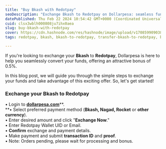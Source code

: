 ```yaml
---
title: "Buy Bkash with Redotpay"
seoDescription: "Exchange Bkash to Redotpay on Dollarpesa: seamless fund conversion, 0.5% bonus, easy steps. Visit dollarpesa.com for secure, efficient transactions"
datePublished: Thu Feb 22 2024 10:54:42 GMT+0000 (Coordinated Universal Time)
cuid: clsx3wblh000808ju7ihx0aea
slug: buy-bkash-with-redotpay
cover: https://cdn.hashnode.com/res/hashnode/image/upload/v1708599090387/d0ff30f7-b75c-4ab1-829a-ff2faae701dc.jpeg
tags: redotpay, bkash, bkash-to-redotpay, transfer-bkash-to-redotpay, buy-bkash-with-redotpay, exchange-bkash-to-redotpay

---
```


If you're looking to exchange your **Bkash** to **Redotpay**, Dollarpesa is here to help you seamlessly convert your funds, offering an attractive bonus of 0.5%.

In this blog post, we will guide you through the simple steps to exchange your funds and take advantage of this exciting offer. So, let's get started!

### **Exchange your Bkash to Redotpay**

• Login to [**dollarpesa.com**](http://dollarpesa.com)**.  
**• Select preferred payment method (**Bkash, Nagad, Rocket** or **other currency**).  
• Enter desired amount and click "**Exchange Now**."  
• Enter Redotpay Wallet UID or Email.  
• **Confirm** exchange and payment details.  
• Make payment and submit **transaction ID** and **proof**.  
• Note: Orders pending, please wait for processing and bonus.